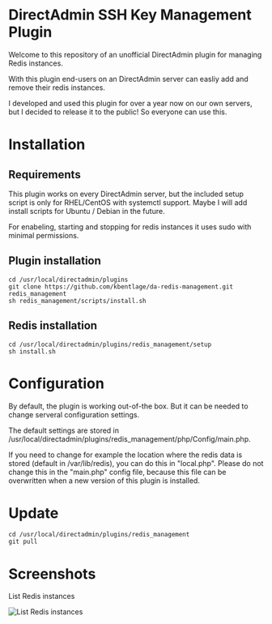 # DirectAdmin SSH Key Management Plugin
Welcome to this repository of an unofficial DirectAdmin plugin for managing Redis instances. 

With this plugin end-users on an DirectAdmin server can easliy add and remove their redis instances.

I developed and used this plugin for over a year now on our own servers, but I decided to release it to the public! So everyone can use this.

# Installation
## Requirements
This plugin works on every DirectAdmin server, but the included setup script is only for RHEL/CentOS with systemctl support. Maybe I will add install scripts for Ubuntu / Debian in the future.

For enabeling, starting and stopping for redis instances it uses sudo with minimal permissions.
## Plugin installation
```
cd /usr/local/directadmin/plugins
git clone https://github.com/kbentlage/da-redis-management.git redis_management
sh redis_management/scripts/install.sh
```

## Redis installation
```
cd /usr/local/directadmin/plugins/redis_management/setup
sh install.sh
```

# Configuration
By default, the plugin is working out-of-the box. But it can be needed to change serveral configuration settings.

The default settings are stored in /usr/local/directadmin/plugins/redis_management/php/Config/main.php.

If you need to change for example the location where the redis data is stored (default in /var/lib/redis), you can do this in "local.php". Please do not change this in the "main.php" config file, because this file can be overwritten when a new version of this plugin is installed.

# Update
```
cd /usr/local/directadmin/plugins/redis_management
git pull
```

# Screenshots
List Redis instances

![List Redis instances](https://raw.githubusercontent.com/kbentlage/da-redis-management/master/screenshots/list.png)